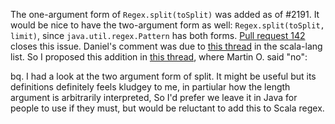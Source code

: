 The one-argument form of `Regex.split(toSplit)` was added as of #2191. It would be nice to have the two-argument form as well: `Regex.split(toSplit, limit)`, since `java.util.regex.Pattern` has both forms.
[Pull request 142](https://github.com/scala/scala/pull/142) closes this issue.
Daniel's comment was due to [this thread](https://groups.google.com/d/topic/scala-language/O62zwGq5Ut8/discussion) in the scala-lang list. So I proposed this addition in [this thread](https://groups.google.com/d/topic/scala-language/Xe_vUh50tvk/discussion), where Martin O. said "no":

bq. I had a look at the two argument form of split. It might be useful but its definitions definitely feels kludgey to me, in partiular how the length argument is arbitrarily interpreted, So I'd prefer we leave it in Java for people to use if they must, but would be reluctant to add this to Scala regex.
